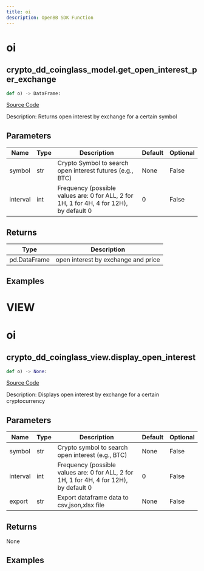 ```yaml
---
title: oi
description: OpenBB SDK Function
---
```

# oi

## crypto_dd_coinglass_model.get_open_interest_per_exchange

```python
def o) -> DataFrame:
```
[Source Code](https://github.com/OpenBB-finance/OpenBBTerminal/tree/main/openbb_terminal/decorators.py#L148)

Description: Returns open interest by exchange for a certain symbol

## Parameters

| Name | Type | Description | Default | Optional |
| ---- | ---- | ----------- | ------- | -------- |
| symbol | str | Crypto Symbol to search open interest futures (e.g., BTC) | None | False |
| interval | int | Frequency (possible values are: 0 for ALL, 2 for 1H, 1 for 4H, 4 for 12H), by default 0 | 0 | False |

## Returns

| Type | Description |
| ---- | ----------- |
| pd.DataFrame | open interest by exchange and price |

## Examples




# VIEW

# oi

## crypto_dd_coinglass_view.display_open_interest

```python
def o) -> None:
```
[Source Code](https://github.com/OpenBB-finance/OpenBBTerminal/tree/main/openbb_terminal/decorators.py#L56)

Description: Displays open interest by exchange for a certain cryptocurrency

## Parameters

| Name | Type | Description | Default | Optional |
| ---- | ---- | ----------- | ------- | -------- |
| symbol | str | Crypto symbol to search open interest (e.g., BTC) | None | False |
| interval | int | Frequency (possible values are: 0 for ALL, 2 for 1H, 1 for 4H, 4 for 12H), by default 0 | 0 | False |
| export | str | Export dataframe data to csv,json,xlsx file | None | False |

## Returns

None

## Examples

